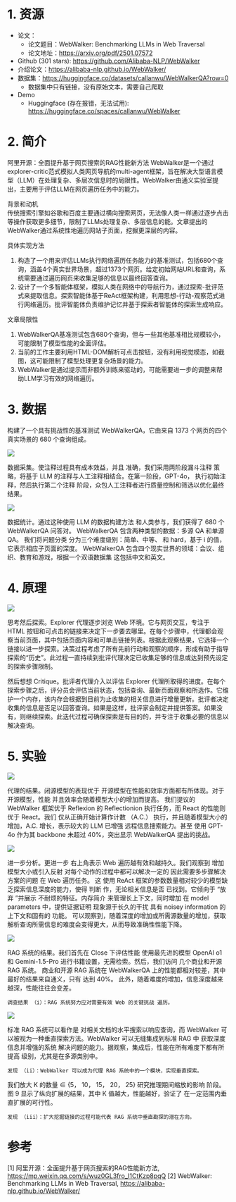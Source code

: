 # 1. 资源

- 论文：
    - 论文题目：WebWalker: Benchmarking LLMs in Web Traversal
    - 论文地址：https://arxiv.org/pdf/2501.07572
- Github (301 stars): https://github.com/Alibaba-NLP/WebWalker
- 介绍论文：https://alibaba-nlp.github.io/WebWalker/
- 数据集：https://huggingface.co/datasets/callanwu/WebWalkerQA?row=0
  - 数据集中只有链接，没有原始文本，需要自己爬取
- Demo
  - Huggingface (存在报错，无法试用): https://huggingface.co/spaces/callanwu/WebWalker

# 2. 简介

阿里开源：全面提升基于网页搜索的RAG性能新方法
WebWalker‌是一个通过explorer-critic范式模拟人类网页导航的multi-agent框架，旨在解决大型语言模型（LLM）在处理复杂、多层次信息时的局限性。WebWalker由通义实验室提出，主要用于评估LLM在网页遍历任务中的能力。

背景和动机  
传统搜索引擎如谷歌和百度主要通过横向搜索网页，无法像人类一样通过逐步点击等操作获取更多细节，限制了LLMs处理复杂、多层信息的能。文章提出的WebWalker通过系统性地遍历网站子页面，挖掘更深层的内容。

具体实现方法   
1. 构造了一个用来评估LLMs执行网络遍历任务能力的基准测试，包括680个查询，涵盖4个真实世界场景，超过1373个网页。给定初始网站URL和查询，系统需要通过遍历网页来收集足够的信息以最终回答查询。
2. 设计了一个多智能体框架，模拟人类在网络中的导航行为，通过探索-批评范式来提取信息。探索智能体基于ReAct框架构建，利用思想-行动-观察范式进行网络遍历。批评智能体负责维护记忆并基于探索者智能体的探索生成响应。

文章局限性
1. WebWalkerQA基准测试包含680个查询，但与一些其他基准相比规模较小，可能限制了模型性能的全面评估。
2. 当前的工作主要利用HTML-DOM解析可点击按钮，没有利用视觉模态，如截图，这可能限制了模型处理更复杂场景的能力。
3. WebWalker是通过提示而非额外训练来驱动的，可能需要进一步的调整来帮助LLM学习有效的网络遍历。

# 3. 数据

构建了一个具有挑战性的基准测试 WebWalkerQA，它由来自 1373 个网页的四个真实场景的 680 个查询组成。

![](.08_WebWalker_images/数据采集流程.png)

数据采集。使注释过程具有成本效益，并且 准确，我们采用两阶段漏斗注释 策略，将基于 LLM 的注释与人工注释相结合。在第一阶段，GPT-4o， 执行初始注释，然后执行第二个注释 阶段，众包人工注释者进行质量控制和筛选以优化最终 结果。

![](.08_WebWalker_images/数据分布.png)

数据统计。通过这种使用 LLM 的数据构建方法 和人类参与，我们获得了 680 个 WebWalkerQA 问答对。 WebWalkerQA 包含两种类型的数据：多源 QA 和单源 QA。 我们将问题分类 分为三个难度级别：简单、中等、 和 hard，基于 i 的值，它表示相应子页面的深度。 WebWalkerQA 包含四个现实世界的领域：会议、组织、教育和游戏，根据一个双语数据集 这包括中文和英文。

# 4. 原理

![](.08_WebWalker_images/原理图.png)

思考然后探索。Explorer 代理逐步浏览 Web 环境。它与网页交互，专注于 HTML 按钮和可点击的链接来决定下一步要去哪里。在每个步骤中，代理都会观察当前页面，其中包括页面内容和可单击链接列表。根据此观察结果，它选择一个链接以进一步探索。决策过程考虑了所有先前行动和观察的顺序，形成有助于指导探索的“历史”。此过程一直持续到批评代理决定已收集足够的信息或达到预先设定的探索步骤限制。

然后想想 Critique。批评者代理介入以评估 Explorer 代理所取得的进度。在每个探索步骤之后，评分员会评估当前状态，包括查询、最新页面观察和所选作。它维护一个内存，该内存会根据到目前为止收集的相关信息进行增量更新。批评者决定收集的信息是否足以回答查询。如果是这样，批评家会制定并提供答案。如果没有，则继续探索。此迭代过程可确保探索是有目的的，并专注于收集必要的信息以解决查询。

# 5. 实验

![](.08_WebWalker_images/实验结果.png)

代理的结果。闭源模型的表现优于 开源模型在性能和效率方面都有所体现。对于开源模型，性能 并且效率会随着模型大小的增加而提高。 我们提议的 WebWalker 框架优于 Reflexion 的 Reflectionion 执行任务，而 React 的性能则优于 React。我们 仅从正确开始计算作计数 （A.C.） 执行，并且随着模型大小的增加，A.C. 增长，表示较大的 LLM 已增强 远程信息搜索能力。甚至 使用 GPT-4o 作为其 backbone 未超过 40%，突出显示 WebWalkerQA 提出的挑战。

![](.08_WebWalker_images/性能2.png)

进一步分析。更进一步 右上角表示 Web 遍历越有效和越持久。我们观察到 增加模型大小或引入反射 对每个动作的过程中都可以解决一定的 因此需要多步骤解决方案的问题 在 Web 遍历任务。 这 使用 ReAct 框架的参数数量相对较少的模型缺乏探索信息深度的能力，使得 判断 作，无论相关信息是否 已找到。它倾向于 “放弃 ”并展示 不耐烦的特征。内存简介 来管理长上下文，同时增加 在 model parameters 中，提供证据证明 现象源于长久的干扰 具有 noisey information 的上下文和固有的 功能。 可以观察到，随着深度的增加或所需源数量的增加，获取解析查询所需信息的难度会变得更大，从而导致准确性性能下降。

![](.08_WebWalker_images/性能对比3.png)

RAG 系统的结果。我们首先在 Close 下评估性能 使用最先进的模型 OpenAI o1 和 Gemini-1.5-Pro 进行书籍设置，无需检索。然后，我们访问 几个商业和开源 RAG 系统。 商业和开源 RAG 系统在 WebWalkerQA 上的性能都相对较差，其中 最好的结果来自通义，只有 达到 40%。 此外，随着难度的增加，信息深度越来越深，性能往往会变差。

```text
调查结果 （i）：RAG 系统努力应对需要有效 Web 的关键挑战 遍历。
```

![](.08_WebWalker_images/对比传统RAG.png)

标准 RAG 系统可以看作是 对相关文档的水平搜索以响应查询，而 WebWalker 可以被视为一种垂直探索方法。WebWalker 可以无缝集成到标准 RAG 中 获取深度信息并增强的系统 解决问题的能力。据观察，集成后，性能在所有难度下都有所提高 级别，尤其是在多源类别中。

```text
发现 （ii）：WebWalker 可以成为代理 RAG 系统中的一个模块，实现垂直探索。
```

我们放大 K 的数量 ∈ {5， 10， 15， 20， 25} 研究推理期间缩放的影响 阶段。图 9 显示了纵向扩展的结果，其中 K 值越大，性能越好，验证了 在一定范围内垂直扩展的可行性。

```text
发现 （iii）：扩大挖掘链接的过程可能代表 RAG 系统中垂直勘探的潜在方向。
```

# 参考

[1] 阿里开源：全面提升基于网页搜索的RAG性能新方法, https://mp.weixin.qq.com/s/wuz0GL3fro_I1CtKzp8pqQ
[2] WebWalker: Benchmarking LLMs in Web Traversal, https://alibaba-nlp.github.io/WebWalker/